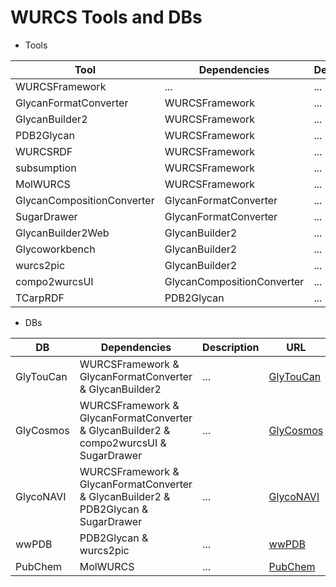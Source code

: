 # WURCS Tools and DBs

* Tools

| Tool | Dependencies | Description | Repository | Reference |
| ------ | ------ | ------ | ------ | ------ |
| WURCSFramework | ... | ... | [gitlab](https://gitlab.com/glycoinfo/wurcsframework) | ... |
| GlycanFormatConverter | WURCSFramework | ... | [github](https://github.com/glycoinfo/GlycanFormatConverter) & [cli](https://gitlab.com/glycoinfo/GlycanFormatConverter-cli) | ... |
| GlycanBuilder2 | WURCSFramework | ... | [github](https://github.com/glycoinfo/GlycanBuilder2) | ... |
| PDB2Glycan | WURCSFramework | ... | [gitlab](https://gitlab.com/glyconavi/pdb2glycan) | ... |
| WURCSRDF | WURCSFramework | ... | [gitlab](https://gitlab.com/glycoinfo/wurcsrdf) | ... |
| subsumption | WURCSFramework | ... | ... | ... |
| MolWURCS | WURCSFramework | ... | [gitlab](https://gitlab.com/glycoinfo/molwurcs) | ... |
| GlycanCompositionConverter | GlycanFormatConverter | ... | [gitlab](https://gitlab.com/glycosmos/glycompconverter) | ... |
| SugarDrawer | GlycanFormatConverter | ... | [gitlab](https://gitlab.com/glycoinfo/sugardrawer/sugardrawer) | ... |
| GlycanBuilder2Web | GlycanBuilder2 | ... | [gitlab](https://gitlab.com/glyconavi/glycanbuilder2web) | ... |
| Glycoworkbench | GlycanBuilder2 | ... | [gitlab](https://gitlab.com/glycoinfo/glycoworkbench) | ... |
| wurcs2pic | GlycanBuilder2 | ... | [gitlab](https://gitlab.com/glycoinfo/wurcs2pic) | ... |
| compo2wurcsUI | GlycanCompositionConverter | ... | [gitlab](https://gitlab.com/glycosmos/compo2wurcsui) | ... |
| TCarpRDF | PDB2Glycan | ... | [gitlab](https://gitlab.com/glyconavi/tcarprdf) | ... |

* DBs

| DB | Dependencies | Description | URL | Reference |
| ------ | ------ | ------ | ------ | ------ |
| GlyTouCan | WURCSFramework & GlycanFormatConverter & GlycanBuilder2 | ... | [GlyTouCan](https://glytoucan.org) | ... |
| GlyCosmos | WURCSFramework & GlycanFormatConverter & GlycanBuilder2 & compo2wurcsUI & SugarDrawer | ... | [GlyCosmos](https://glycosmos.org) | ... |
| GlycoNAVI | WURCSFramework & GlycanFormatConverter & GlycanBuilder2 & PDB2Glycan & SugarDrawer | ... | [GlycoNAVI](https://glyconavi.org) | ... |
| wwPDB | PDB2Glycan & wurcs2pic | ... | [wwPDB](https://www.wwpdb.org/) | ... |
| PubChem | MolWURCS | ... | [PubChem](https://pubchem.ncbi.nlm.nih.gov/) | ... |




